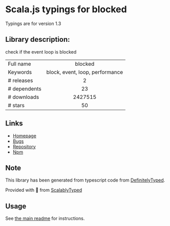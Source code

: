 
# Scala.js typings for blocked

Typings are for version 1.3

## Library description:
check if the event loop is blocked

|                    |                 |
| ------------------ | :-------------: |
| Full name          | blocked |
| Keywords           | block, event, loop, performance |
| # releases         | 2 |
| # dependents       | 23 |
| # downloads        | 2427515 |
| # stars            | 50 |

## Links
- [Homepage](https://github.com/visionmedia/node-blocked#readme)
- [Bugs](https://github.com/visionmedia/node-blocked/issues)
- [Repository](https://github.com/visionmedia/node-blocked)
- [Npm](https://www.npmjs.com/package/blocked)
    


## Note
This library has been generated from typescript code from [DefinitelyTyped](https://definitelytyped.org).

Provided with :purple_heart: from [ScalablyTyped](https://github.com/oyvindberg/ScalablyTyped)

## Usage
See [the main readme](../../readme.md) for instructions.


